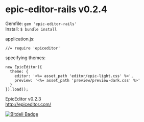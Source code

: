 epic-editor-rails v0.2.4
=================
Gemfile: ```gem 'epic-editor-rails'```  
Install: ```$ bundle install  ```

application.js:  
```
//= require 'epiceditor'  
```

specifying themes:
```erb
new EpicEditor({
  theme: {
    editor: '<%= asset_path 'editor/epic-light.css' %>',
    preview: '<%= asset_path 'preview/preview-dark.css' %>'
  }
}).load();
```

EpicEditor v0.2.3  
http://epiceditor.com/  


[![Bitdeli Badge](https://d2weczhvl823v0.cloudfront.net/zethussuen/epic-editor-rails/trend.png)](https://bitdeli.com/free "Bitdeli Badge")

